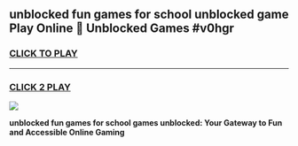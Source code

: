 
## unblocked fun games for school unblocked game Play Online 👋 Unblocked Games #v0hgr
<h3>
<a href="https://premium.freeplayer.one?title=unblocked_fun_games_for_school&ref=21F">CLICK TO PLAY</a></h3>
<hr>

<h3>
<a href="https://premium.freeplayer.one?title=unblocked_fun_games_for_school&ref=21F">CLICK 2 PLAY</a>
  
</h3>

<a href="https://premium.freeplayer.one?title=unblocked_fun_games_for_school&ref=21F/"><img src="https://clearcache.store/games.png"></a>


**unblocked fun games for school games unblocked: Your Gateway to Fun and Accessible Online Gaming**
